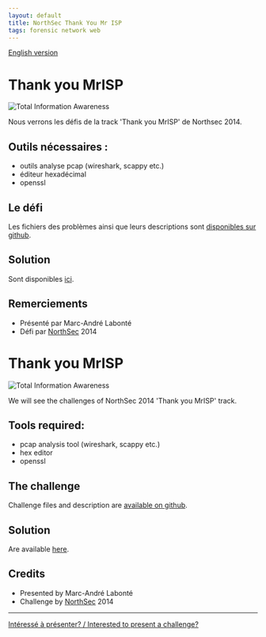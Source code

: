 ```yaml
---
layout: default
title: NorthSec Thank You Mr ISP
tags: forensic network web
---
```


[English version](#english)

# Thank you MrISP

![Total Information Awareness](/images/totalinfo.png)

Nous verrons les défis de la track 'Thank you MrISP' de Northsec 2014.

## Outils nécessaires :

* outils analyse pcap (wireshark, scappy etc.) 
* éditeur hexadécimal
* openssl

## Le défi

Les fichiers des problèmes ainsi que leurs descriptions sont [disponibles sur github](https://github.com/montrehack/challenges/tree/master/2014-05-19).

## Solution

Sont disponibles [ici](https://github.com/montrehack/challenges/tree/master/2014-05-19/writeups).

## Remerciements

* Présenté par Marc-André Labonté
* Défi par [NorthSec](https://nsec.io/) 2014

<a id="english"></a>

# Thank you MrISP

![Total Information Awareness](/images/totalinfo.png)

We will see the challenges of NorthSec 2014 'Thank you MrISP' track.

## Tools required:

* pcap analysis tool (wireshark, scappy etc.) 
* hex editor
* openssl

## The challenge

Challenge files and description are [available on github](https://github.com/montrehack/challenges/tree/master/2014-05-19).

## Solution

Are available [here](https://github.com/montrehack/challenges/tree/master/2014-05-19/writeups).

## Credits

* Presented by Marc-André Labonté
* Challenge by [NorthSec](https://nsec.io/) 2014

<hr/>

[Intéressé à présenter? / Interested to present a challenge?](https://github.com/montrehack/montrehack.github.com/wiki/Present-at-Montrehack)
